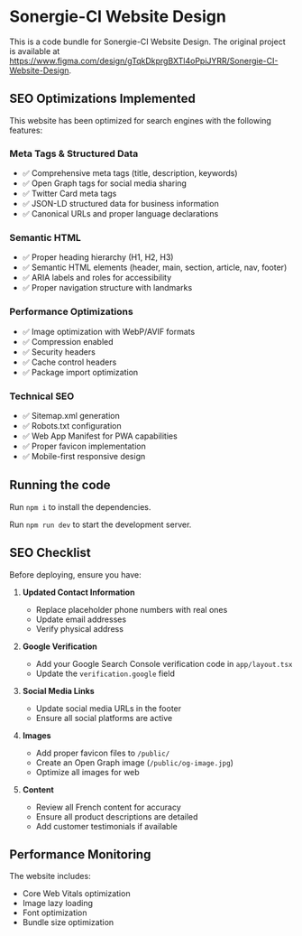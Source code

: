 
# Sonergie-CI Website Design

This is a code bundle for Sonergie-CI Website Design. The original project is available at https://www.figma.com/design/gTqkDkprgBXTl4oPpiJYRR/Sonergie-CI-Website-Design.

## SEO Optimizations Implemented

This website has been optimized for search engines with the following features:

### Meta Tags & Structured Data
- ✅ Comprehensive meta tags (title, description, keywords)
- ✅ Open Graph tags for social media sharing
- ✅ Twitter Card meta tags
- ✅ JSON-LD structured data for business information
- ✅ Canonical URLs and proper language declarations

### Semantic HTML
- ✅ Proper heading hierarchy (H1, H2, H3)
- ✅ Semantic HTML elements (header, main, section, article, nav, footer)
- ✅ ARIA labels and roles for accessibility
- ✅ Proper navigation structure with landmarks

### Performance Optimizations
- ✅ Image optimization with WebP/AVIF formats
- ✅ Compression enabled
- ✅ Security headers
- ✅ Cache control headers
- ✅ Package import optimization

### Technical SEO
- ✅ Sitemap.xml generation
- ✅ Robots.txt configuration
- ✅ Web App Manifest for PWA capabilities
- ✅ Proper favicon implementation
- ✅ Mobile-first responsive design

## Running the code

Run `npm i` to install the dependencies.

Run `npm run dev` to start the development server.

## SEO Checklist

Before deploying, ensure you have:

1. **Updated Contact Information**
   - Replace placeholder phone numbers with real ones
   - Update email addresses
   - Verify physical address

2. **Google Verification**
   - Add your Google Search Console verification code in `app/layout.tsx`
   - Update the `verification.google` field

3. **Social Media Links**
   - Update social media URLs in the footer
   - Ensure all social platforms are active

4. **Images**
   - Add proper favicon files to `/public/`
   - Create an Open Graph image (`/public/og-image.jpg`)
   - Optimize all images for web

5. **Content**
   - Review all French content for accuracy
   - Ensure all product descriptions are detailed
   - Add customer testimonials if available

## Performance Monitoring

The website includes:
- Core Web Vitals optimization
- Image lazy loading
- Font optimization
- Bundle size optimization
  